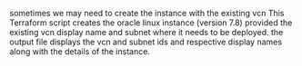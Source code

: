 sometimes we may need to create the instance with the existing vcn
This Terraform script creates the oracle linux instance (version 7.8) provided the existing vcn display name and subnet where it needs to be deployed.
the output file displays the vcn and subnet ids and respective display names along with the details of the instance.